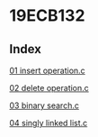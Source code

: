 # 19ECB132

## Index
[01 insert operation.c](01_insert_operation.c)

[02 delete operation.c](02_delete_operation.c)

[03 binary search.c](03_binary_search.c)

[04 singly linked list.c](04_singly_linked_list.c)

